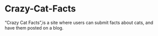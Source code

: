 # Crazy-Cat-Facts

“Crazy Cat Facts”,is a site where users can submit facts about cats, and have them posted on a blog.
